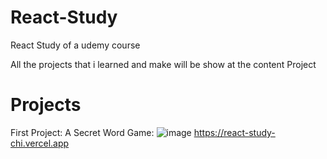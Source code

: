 # React-Study
React Study of a udemy course

All the projects that i learned and make will be show at the content Project

# Projects

First Project:
A Secret Word Game:
![image](https://user-images.githubusercontent.com/62779635/212158907-ffe6d8a9-d878-4fcc-92fe-57f818a500e3.png)
https://react-study-chi.vercel.app
